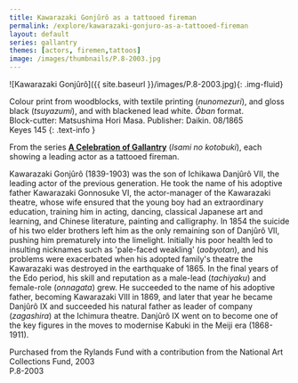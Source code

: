```yaml
---
title: Kawarazaki Gonjûrô as a tattooed fireman
permalink: /explore/kawarazaki-gonjuro-as-a-tattooed-fireman
layout: default
series: gallantry
themes: [actors, firemen,tattoos]
image: /images/thumbnails/P.8-2003.jpg
---
```


![Kawarazaki Gonjûrô]({{ site.baseurl }}/images/P.8-2003.jpg){: .img-fluid}

Colour print from woodblocks, with textile printing (_nunomezuri_), and gloss black (_tsuyazumi_), and with blackened lead white. _Ôban_ format.    
Block-cutter: Matsushima Hori Masa. Publisher: Daikin. 08/1865  
Keyes 145
{: .text-info }

From the series [**A Celebration of Gallantry**]({{site.baseurl}}/series/a-celebration-of-gallantry) (_Isami no kotobuki_), each showing a leading actor as a tattooed fireman.

Kawarazaki Gonjûrô (1839-1903) was the son of Ichikawa Danjûrô VII, the leading actor of the previous generation. He took the name of his adoptive father Kawarazaki Gonnosuke VI, the actor-manager of the Kawarazaki theatre, whose wife ensured that the young boy had an extraordinary education, training him in acting, dancing, classical Japanese art and learning, and Chinese literature, painting and calligraphy. In 1854 the suicide of his two elder brothers left him as the only remaining son of Danjûrô VII, pushing him prematurely into the limelight. Initially his poor health led to insulting nicknames such as 'pale-faced weakling' (_aobyotan_), and his problems were exacerbated when his adopted family's theatre the Kawarazaki was destroyed in the earthquake of 1865. In the final years of the Edo period, his skill and reputation as a male-lead (_tachiyaku_) and female-role (_onnagata_) grew. He succeeded to the name of his adoptive father, becoming Kawarazaki VIII in 1869, and later that year he became Danjûrô IX and succeeded his natural father as leader of company (_zagashira_) at the Ichimura theatre. Danjûrô IX went on to become one of the key figures in the moves to modernise Kabuki in the Meiji era (1868-1911).


Purchased from the Rylands Fund with a contribution from the National Art Collections Fund, 2003  
P.8-2003
